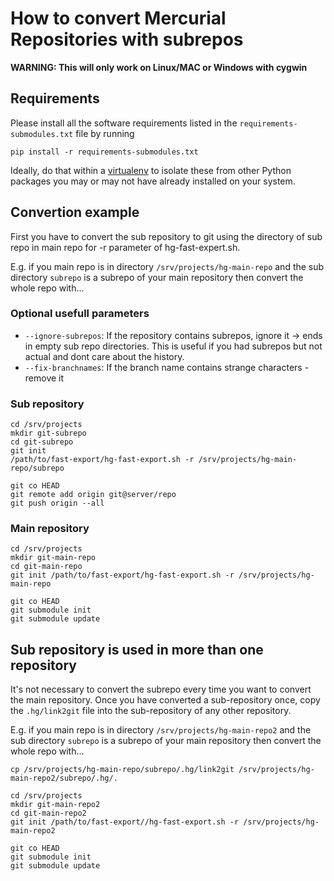 # How to convert Mercurial Repositories with subrepos

**WARNING: This will only work on Linux/MAC or Windows with cygwin**

## Requirements

Please install all the software requirements listed in the
`requirements-submodules.txt` file by running

```
pip install -r requirements-submodules.txt
```

Ideally, do that within a [virtualenv][venv] to isolate these from other Python
packages you may or may not have already installed on your system.

## Convertion example

First you have to convert the sub repository to git using the directory of sub
repo in main repo for -r parameter of hg-fast-expert.sh.

E.g. if you main repo is in directory `/srv/projects/hg-main-repo` and the sub
directory `subrepo` is a subrepo of your main repository then convert the whole
repo with...

### Optional usefull parameters
* ```--ignore-subrepos```: If the repository contains subrepos, ignore it -> ends in empty sub repo directories.
This is useful if you had subrepos but not actual and dont care about the history.
* ```--fix-branchnames```: If the branch name contains strange characters - remove it

### Sub repository

    cd /srv/projects
    mkdir git-subrepo
    cd git-subrepo
    git init
    /path/to/fast-export/hg-fast-export.sh -r /srv/projects/hg-main-repo/subrepo

    git co HEAD
    git remote add origin git@server/repo
    git push origin --all

### Main repository

    cd /srv/projects
    mkdir git-main-repo
    cd git-main-repo
    git init /path/to/fast-export/hg-fast-export.sh -r /srv/projects/hg-main-repo

    git co HEAD
    git submodule init
    git submodule update


## Sub repository is used in more than one repository

It's not necessary to convert the subrepo every time you want to convert the
main repository. Once you have converted a sub-repository once, copy the
`.hg/link2git` file into the sub-repository of any other repository.

E.g. if you main repo is in directory `/srv/projects/hg-main-repo2` and the sub
directory `subrepo` is a subrepo of your main repository then convert the whole
repo with...

    cp /srv/projects/hg-main-repo/subrepo/.hg/link2git /srv/projects/hg-main-repo2/subrepo/.hg/.

    cd /srv/projects
    mkdir git-main-repo2
    cd git-main-repo2
    git init /path/to/fast-export//hg-fast-export.sh -r /srv/projects/hg-main-repo2

    git co HEAD
    git submodule init
    git submodule update


[venv]: http://docs.python-guide.org/en/latest/dev/virtualenvs/#virtualenv
